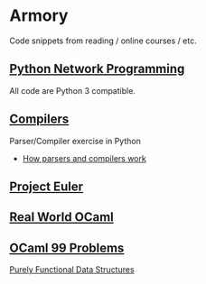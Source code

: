 Armory
=====

Code snippets from reading / online courses / etc.

[Python Network Programming](http://www.amazon.com/Foundations-Python-Network-Programming-Goerzen/dp/1590593715)
-----
All code are Python 3 compatible. 

[Compilers](http://www.amazon.com/Compilers-Principles-Techniques-Tools-Edition/dp/0321486811/ref=sr_1_1?ie=UTF8&qid=1372101428&sr=8-1&keywords=compilers+principles+techniques+and+tools)
-----
Parser/Compiler exercise in Python

* [How parsers and compilers work](http://parsingintro.sourceforge.net)

[Project Euler](http://projecteuler.net)
-----

[Real World OCaml](http://realworldocaml.org/beta1/en/html/)
-----

[OCaml 99 Problems](http://ocaml.org/tutorials/99problems.html)
-----

[Purely Functional Data Structures](http://www.amazon.com/Purely-Functional-Structures-Chris-Okasaki/dp/0521663504)
